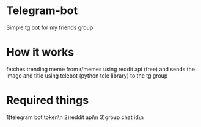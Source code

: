# Telegram-bot
Simple tg bot for my friends group

# How it works
fetches trending meme from r/memes using reddit api (free) and sends the image and title using telebot (python tele library) to the tg group 

# Required things
1)telegram bot token\n
2)reddit api\n
3)group chat id\n
